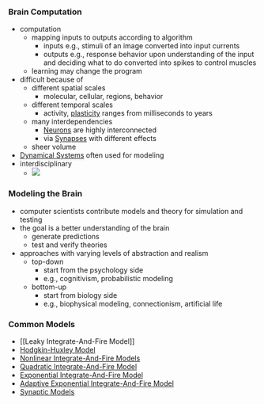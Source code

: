 ### Brain Computation
+ computation
	+ mapping inputs to outputs according to algorithm
		+ inputs e.g., stimuli of an image converted into input currents
		+ outputs e.g., response behavior upon understanding of the input and deciding what to do converted into spikes to control muscles
	+ learning may change the program
+ difficult because of
	+ different spatial scales
		+ molecular, cellular, regions, behavior
	+ different temporal scales
		+ activity, [plasticity](../Plasticity/Plasticity.md) ranges from milliseconds to years
	+ many interdependencies
		+ [Neurons](../Neurons/Neurons.md) are highly interconnected
		+ via [Synapses](../Neurons/Synapses.md) with different effects
	+ sheer volume	
+ [Dynamical Systems](Dynamical%20Systems.md) often used for modeling
+ interdisciplinary
	+ ![](../../../../z_images/Pasted%20image%2020250616104713.png)

### Modeling the Brain
+ computer scientists contribute models and theory for simulation and testing
+ the goal is a better understanding of the brain
	+ generate predictions
	+ test and verify theories
+ approaches with varying levels of abstraction and realism
	+ top-down
		+ start from the psychology side
		+ e.g., cognitivism, probabilistic modeling
	+ bottom-up
		+ start from biology side
		+ e.g., biophysical modeling, connectionism, artificial life

### Common Models
+ [[Leaky Integrate-And-Fire Model]]
+ [Hodgkin-Huxley Model](Hodgkin-Huxley%20Model.md)
+ [Nonlinear Integrate-And-Fire Models](Nonlinear%20Integrate-And-Fire%20Models.md)
+ [Quadratic Integrate-And-Fire Model](Quadratic%20Integrate-And-Fire%20Model.md)
+ [Exponential Integrate-And-Fire Model](Exponential%20Integrate-And-Fire%20Model.md)
+ [Adaptive Exponential Integrate-And-Fire Model](Adaptive%20Exponential%20Integrate-And-Fire%20Model.md)
+ [Synaptic Models](Synaptic%20Models.md)